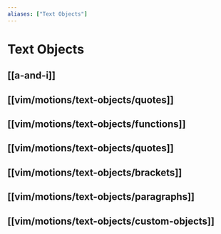```yaml
---
aliases: ["Text Objects"]
---
```


# Text Objects

## [[a-and-i]]

## [[vim/motions/text-objects/quotes]]

## [[vim/motions/text-objects/functions]]

## [[vim/motions/text-objects/quotes]]

## [[vim/motions/text-objects/brackets]]

## [[vim/motions/text-objects/paragraphs]]

## [[vim/motions/text-objects/custom-objects]]
